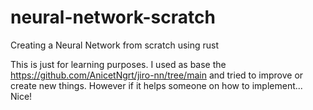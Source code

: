 # neural-network-scratch
Creating a Neural Network from scratch using rust

This is just for learning purposes. I used as base the https://github.com/AnicetNgrt/jiro-nn/tree/main and tried to improve or create new things.
However if it helps someone on how to implement... Nice!
